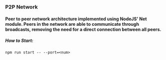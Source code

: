 ### P2P Network

#### Peer to peer network architecture implemented using NodeJS' Net module. Peers in the network are able to communicate through broadcasts, removing the need for a direct connection between all peers.

##### How to Start:

```
npm run start -- --port=<num>
```
